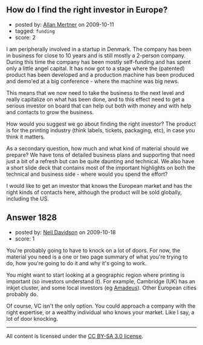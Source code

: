 ## How do I find the right investor in Europe?

- posted by: [Allan Mertner](https://stackexchange.com/users/-1/497-allan-mertner) on 2009-10-11
- tagged: `funding`
- score: 2

I am peripherally involved in a startup in Denmark.  The company has been in business for close to 10 years and is still mostly a 2-person company. During this time the company has been mostly self-funding and has spent only a little angel capital. It has now got to a stage where the (patented) product has been developed and a production machine has been produced and demo'ed at a big conference - where the machine was big news.

This means that we now need to take the business to the next level and really capitalize on what has been done, and to this effect need to get a serious investor on board that can help out both with money and with help and contacts to grow the business.

How would you suggest we go about finding the right investor?  The product is for the printing industry (think labels, tickets, packaging, etc), in case you think it matters.

As a secondary question, how much and what kind of material should we prepare?  We have tons of detailed business plans and supporting that need just a bit of a refresh but can be quite daunting and technical.  We also have a short slide deck that contains most of the important highlights on both the technical and business side - where would you spend the effort?

I would like to get an investor that knows the European market and has the right kinds of contacts here, although the product will be sold globally, including the US. 




## Answer 1828

- posted by: [Neil Davidson](https://stackexchange.com/users/-1/210-neil-davidson) on 2009-10-18
- score: 1

You're probably going to have to knock on a lot of doors. For now, the material you need is a one or two page summary of what you're trying to do, how you're going to do it and why it's going to work.

You might want to start looking at a geographic region where printing is important (so investors understand it). For example, Cambridge (UK) has an inkjet cluster, and some local investors (eg <a href="http://www.amadeuscapital.com/">Amadeus</a>). Other European cities probably do.

Of course, VC isn't the only option. You could approach a company with the right expertise, or a wealthy individual who knows your market. Like I say, a lot of door knocking.



---

All content is licensed under the [CC BY-SA 3.0 license](https://creativecommons.org/licenses/by-sa/3.0/).
